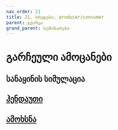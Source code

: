 ```yaml
---
nav_order: 21
title: 21. სრედები. producer/consumer
parent: გვანცა
grand_parent: სემინარები
---
```


# გარჩეული ამოცანები
## სანაყინის სიმულაცია
## [ჰენდაუთი](https://github.com/freeuni-paradigms/freeuni-paradigms.github.io/blob/master/handouts%2F26-More-Concurrency.pdf)
## [ამოხსნა](https://github.com/freeuni-paradigms/freeuni-paradigms.github.io/blob/ed4ef7a240d5cc889d54b03b7be1900d72283eba/content%2Flectures%2Fthreads-icecream%2Ficecream.c)
